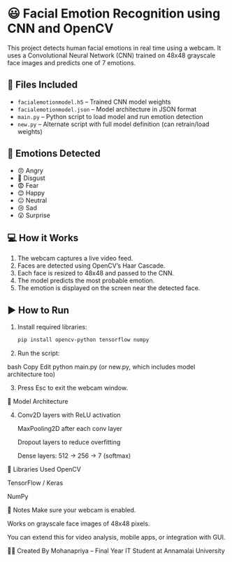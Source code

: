 # 😃 Facial Emotion Recognition using CNN and OpenCV

This project detects human facial emotions in real time using a webcam. It uses a Convolutional Neural Network (CNN) trained on 48x48 grayscale face images and predicts one of 7 emotions.

## 📂 Files Included

- `facialemotionmodel.h5` – Trained CNN model weights  
- `facialemotionmodel.json` – Model architecture in JSON format  
- `main.py` – Python script to load model and run emotion detection  
- `new.py` – Alternate script with full model definition (can retrain/load weights)

## 📸 Emotions Detected

- 😠 Angry  
- 🤢 Disgust  
- 😨 Fear  
- 😊 Happy  
- 😐 Neutral  
- 😢 Sad  
- 😲 Surprise

## 💻 How it Works

1. The webcam captures a live video feed.
2. Faces are detected using OpenCV’s Haar Cascade.
3. Each face is resized to 48x48 and passed to the CNN.
4. The model predicts the most probable emotion.
5. The emotion is displayed on the screen near the detected face.

## ▶️ How to Run

1. Install required libraries:
   ```bash
   pip install opencv-python tensorflow numpy
2. Run the script:

bash
Copy
Edit
python main.py
(or new.py, which includes model architecture too)

3. Press Esc to exit the webcam window.

🧠 Model Architecture

4. Conv2D layers with ReLU activation

   MaxPooling2D after each conv layer

   Dropout layers to reduce overfitting

   Dense layers: 512 → 256 → 7 (softmax)

🧰 Libraries Used
OpenCV

TensorFlow / Keras

NumPy

📌 Notes
Make sure your webcam is enabled.

Works on grayscale face images of 48x48 pixels.

You can extend this for video analysis, mobile apps, or integration with GUI.

🙋‍♀️ Created By
Mohanapriya – Final Year IT Student at Annamalai University


